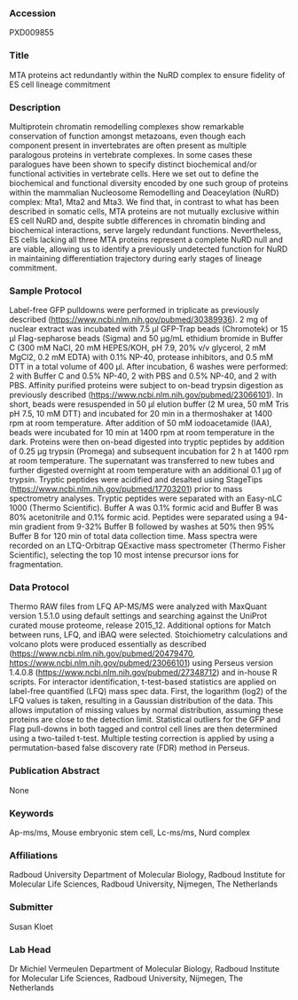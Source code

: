 ### Accession
PXD009855

### Title
MTA proteins act redundantly within the NuRD complex to ensure fidelity of ES cell lineage commitment

### Description
Multiprotein chromatin remodelling complexes show remarkable conservation of function amongst metazoans, even though each component present in invertebrates are often present as multiple paralogous proteins in vertebrate complexes. In some cases these paralogues have been shown to specify distinct biochemical and/or functional activities in vertebrate cells. Here we set out to define the biochemical and functional diversity encoded by one such group of proteins within the mammalian Nucleosome Remodelling and Deaceylation (NuRD) complex: Mta1, Mta2 and Mta3. We find that, in contrast to what has been described in somatic cells, MTA proteins are not mutually exclusive within ES cell NuRD and, despite subtle differences in chromatin binding and biochemical interactions, serve largely redundant functions. Nevertheless, ES cells lacking all three MTA proteins represent a complete NuRD null and are viable, allowing us to identify a previously undetected function for NuRD in maintaining differentiation trajectory during early stages of lineage commitment.

### Sample Protocol
Label-free GFP pulldowns were performed in triplicate as previously described (https://www.ncbi.nlm.nih.gov/pubmed/30389936).  2 mg of nuclear extract was incubated with 7.5 μl GFP-Trap beads (Chromotek) or 15 μl Flag-sepharose beads (Sigma) and 50 μg/mL ethidium bromide in Buffer C (300 mM NaCl, 20 mM HEPES/KOH, pH 7.9, 20% v/v glycerol, 2 mM MgCl2, 0.2 mM EDTA) with 0.1% NP-40, protease inhibitors, and 0.5 mM DTT in a total volume of 400 μl. After incubation, 6 washes were performed: 2 with Buffer C and 0.5% NP-40, 2 with PBS and 0.5% NP-40, and 2 with PBS. Affinity purified proteins were subject to on-bead trypsin digestion as previously described (https://www.ncbi.nlm.nih.gov/pubmed/23066101). In short, beads were resuspended in 50 μl elution buffer (2 M urea, 50 mM Tris pH 7.5, 10 mM DTT) and incubated for 20 min in a thermoshaker at 1400 rpm at room temperature. After addition of 50 mM iodoacetamide (IAA), beads were incubated for 10 min at 1400 rpm at room temperature in the dark. Proteins were then on-bead digested into tryptic peptides by addition of 0.25 μg trypsin (Promega) and subsequent incubation for 2 h at 1400 rpm at room temperature. The supernatant was transferred to new tubes and further digested overnight at room temperature with an additional 0.1 μg of trypsin. Tryptic peptides were acidified and desalted using StageTips (https://www.ncbi.nlm.nih.gov/pubmed/17703201) prior to mass spectrometry analyses.  Tryptic peptides were separated with an Easy-nLC 1000 (Thermo Scientific). Buffer A was 0.1% formic acid and Buffer B was 80% acetonitrile and 0.1% formic acid. Peptides were separated using a 94-min gradient from 9-32% Buffer B followed by washes at 50% then 95% Buffer B for 120 min of total data collection time. Mass spectra were recorded on an LTQ-Orbitrap QExactive mass spectrometer (Thermo Fisher Scientific), selecting the top 10 most intense precursor ions for fragmentation.

### Data Protocol
Thermo RAW files from LFQ AP-MS/MS were analyzed with MaxQuant version 1.5.1.0 using default settings and searching against the UniProt curated mouse proteome, release 2015_12. Additional options for Match between runs, LFQ, and iBAQ were selected. Stoichiometry calculations and volcano plots were produced essentially as described (https://www.ncbi.nlm.nih.gov/pubmed/20479470, https://www.ncbi.nlm.nih.gov/pubmed/23066101) using Perseus version 1.4.0.8 (https://www.ncbi.nlm.nih.gov/pubmed/27348712) and in-house R scripts. For interactor identification, t-test-based statistics are applied on label-free quantified (LFQ) mass spec data. First, the logarithm (log2) of the LFQ values is taken, resulting in a Gaussian distribution of the data. This allows imputation of missing values by normal distribution, assuming these proteins are close to the detection limit. Statistical outliers for the GFP and Flag pull-downs in both tagged and control cell lines are then determined using a two-tailed t-test. Multiple testing correction is applied by using a permutation-based false discovery rate (FDR) method in Perseus.

### Publication Abstract
None

### Keywords
Ap-ms/ms, Mouse embryonic stem cell, Lc-ms/ms, Nurd complex

### Affiliations
Radboud University
Department of Molecular Biology, Radboud Institute for Molecular Life Sciences, Radboud University, Nijmegen, The Netherlands

### Submitter
Susan Kloet

### Lab Head
Dr Michiel Vermeulen
Department of Molecular Biology, Radboud Institute for Molecular Life Sciences, Radboud University, Nijmegen, The Netherlands


